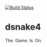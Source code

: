 [![Build Status](https://dev.azure.com/studentenhuisDS4/dsnake4/_apis/build/status/studentenhuisDS4.dsnake4?branchName=master)](https://dev.azure.com/studentenhuisDS4/dsnake4/_build/latest?definitionId=1&branchName=master)

# dsnake4
The. Game. Is. On.
